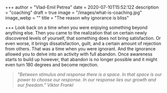 +++
author = "Vlad-Emil Petrea"
date = 2020-07-10T15:52:12Z
description = "coaching"
draft = true
image = "/images/what-is-coaching.jpg"
image_webp = ""
title = "The reason why ignorance is bliss"

+++
Look back on a time when you were enjoying something beyond anything else. Then you came to the realization that on certain newly discovered levels of yourself, that something does not bring satisfaction. Or even worse, it brings dissatisfaction, guilt, and a certain amount of rejection from others. That was a time when you were ignorant. And the ignorance allowed you to delve into an activity with full abandon. Once awareness starts to build up however, that abandon is no longer possible and it might even turn 180 degrees and become rejection. 

> _"Between stimulus and response there is a space. In that space is our power to choose our response. In our response lies our growth and our freedom." Viktor Frankl_